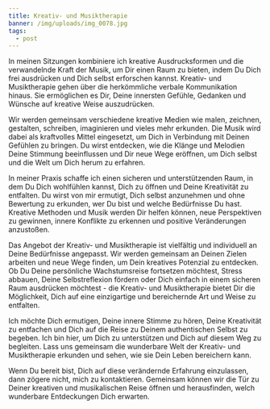 ```yaml
---
title: Kreativ- und Musiktherapie
banner: /img/uploads/img_0078.jpg
tags:
  - post
---
```

In meinen Sitzungen kombiniere ich kreative Ausdrucksformen und die verwandelnde Kraft der Musik, um Dir einen Raum zu bieten, indem Du Dich frei ausdrücken und Dich selbst erforschen kannst. Kreativ- und Musiktherapie gehen über die herkömmliche verbale Kommunikation hinaus. Sie ermöglichen es Dir, Deine innersten Gefühle, Gedanken und Wünsche auf kreative Weise auszudrücken.

Wir werden gemeinsam verschiedene kreative Medien wie malen, zeichnen, gestalten, schreiben, imaginieren und vieles mehr erkunden. Die Musik wird dabei als kraftvolles Mittel eingesetzt, um Dich in Verbindung mit Deinen Gefühlen zu bringen. Du wirst entdecken, wie die Klänge und Melodien Deine Stimmung beeinflussen und Dir neue Wege eröffnen, um Dich selbst und die Welt um Dich herum zu erfahren.

In meiner Praxis schaffe ich einen sicheren und unterstützenden Raum, in dem Du Dich wohlfühlen kannst, Dich zu öffnen und Deine Kreativität zu entfalten. Du wirst von mir ermutigt, Dich selbst anzunehmen und ohne Bewertung zu erkunden, wer Du bist und welche Bedürfnisse Du hast. Kreative Methoden und Musik werden Dir helfen können, neue Perspektiven zu gewinnen, innere Konflikte zu erkennen und positive Veränderungen anzustoßen.

Das Angebot der Kreativ- und Musiktherapie ist vielfältig und individuell an Deine Bedürfnisse angepasst. Wir werden gemeinsam an Deinen Zielen arbeiten und neue Wege finden, um Dein kreatives Potenzial zu entdecken. Ob Du Deine persönliche Wachstumsreise fortsetzen möchtest, Stress abbauen, Deine Selbstreflexion fördern oder Dich einfach in einem sicheren Raum ausdrücken möchtest - die Kreativ- und Musiktherapie bietet Dir die Möglichkeit, Dich auf eine einzigartige und bereichernde Art und Weise zu entfalten.

Ich möchte Dich ermutigen, Deine innere Stimme zu hören, Deine Kreativität zu entfachen und Dich auf die Reise zu Deinem authentischen Selbst zu begeben. Ich bin hier, um Dich zu unterstützen und Dich auf diesem Weg zu begleiten. Lass uns gemeinsam die wunderbare Welt der Kreativ- und Musiktherapie erkunden und sehen, wie sie Dein Leben bereichern kann.

Wenn Du bereit bist, Dich auf diese verändernde Erfahrung einzulassen, dann zögere nicht, mich zu kontaktieren. Gemeinsam können wir die Tür zu Deiner kreativen und musikalischen Reise öffnen und herausfinden, welch wunderbare Entdeckungen Dich erwarten.
